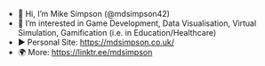 - 👋 Hi, I’m Mike Simpson (@mdsimpson42)
- 👀 I’m interested in Game Development, Data Visualisation, Virtual Simulation, Gamification (i.e. in Education/Healthcare)
- :arrow_forward: Personal Site: https://mdsimpson.co.uk/
- :earth_africa: More: <a href="https://linktr.ee/mdsimpson" target="_blank">https://linktr.ee/mdsimpson</a>
